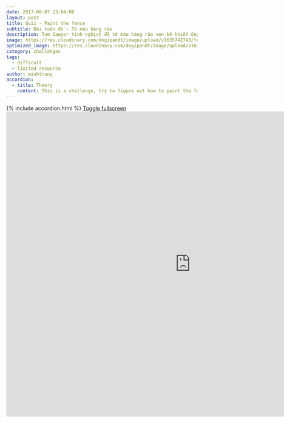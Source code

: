 ```yaml
---
date: 2017-08-07 23:04:08
layout: post
title: Quiz - Paint the fence
subtitle: Bài toán đố - Tô màu hàng rào
description: Tom Sawyer tinh nghịch đã tô màu hàng rào xen kẽ khiến ông chủ rất tức giận. Bạn hãy giúp Tom Sawyer sơn lại hàng rào trong thật ít lượt nhé!
image: https://res.cloudinary.com/dogipandt/image/upload/v1635742743/fence-paiting_beqbtd.png
optimized_image: https://res.cloudinary.com/dogipandt/image/upload/v1635742743/fence-paiting_beqbtd.png
category: challenges
tags:
  - difficult
  - limited resource
author: minhtrung
accordion:
  - title: Theory
    content: This is a challenge, try to figure out how to paint the fence in least number of moves.
---
```

<head>
  <meta charset="utf-8">
  <meta name="viewport" content="width=device-width">
  <title>MathJax example</title>
  <script src="https://polyfill.io/v3/polyfill.min.js?features=es6"></script>
  <script id="MathJax-script" async
          src="https://cdn.jsdelivr.net/npm/mathjax@3/es5/tex-mml-chtml.js">
  </script>
</head>
{% include accordion.html %}
<a href= "https://scratch.mit.edu/projects/566467626/fullscreen/">Toggle fullscreen </a>
<iframe src="https://scratch.mit.edu/projects/566467626/embed" allowtransparency="true" width="970" height="804" frameborder="0" scrolling="no" allowfullscreen></iframe>











